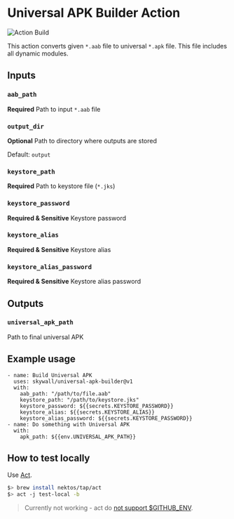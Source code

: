 # Universal APK Builder Action
![Action Build](https://github.com/skywall/universal-apk-builder/workflows/Action%20Build/badge.svg?branch=master)

This action converts given `*.aab` file to universal `*.apk` file. This file includes all 
dynamic modules.

## Inputs

### `aab_path`

**Required** Path to input `*.aab` file

### `output_dir`

**Optional** Path to directory where outputs are stored

Default: `output`

### `keystore_path`

**Required** Path to keystore file (`*.jks`)

### `keystore_password`

**Required & Sensitive** Keystore password

### `keystore_alias`

**Required & Sensitive** Keystore alias

### `keystore_alias_password`

**Required & Sensitive** Keystore alias password

## Outputs

### `universal_apk_path`

Path to final universal APK

## Example usage

```
- name: Build Universal APK
  uses: skywall/universal-apk-builder@v1
  with:
    aab_path: "/path/to/file.aab"
    keystore_path: "/path/to/keystore.jks"
    keystore_password: ${{secrets.KEYSTORE_PASSWORD}}
    keystore_alias: ${{secrets.KEYSTORE_ALIAS}}
    keystore_alias_password: ${{secrets.KEYSTORE_PASSWORD}}
- name: Do something with Universal APK
  with:
    apk_path: ${{env.UNIVERSAL_APK_PATH}}
```

## How to test locally

Use [Act](https://github.com/nektos/act).

```bash
$> brew install nektos/tap/act
$> act -j test-local -b
```

> Currently not working - act do [not support $GITHUB_ENV](https://github.com/nektos/act/issues/384).

